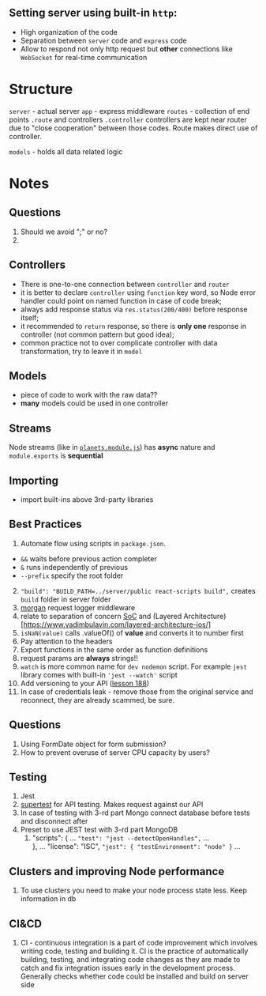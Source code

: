 ## Setting server using built-in `http`:
* High organization of the code
* Separation between `server` code and `express` code
* Allow to respond not only http request but **other** connections like `WebSocket` for real-time communication

# Structure 

`server` - actual server
`app` - express middleware
`routes` - collection of end points `.route` and controllers `.controller`
  controllers are kept near router due to "close cooperation" between those codes. Route makes direct use of controller.
 
`models` - holds all data related logic

# Notes

## Questions
  1. Should we avoid ";" or no?
  2.  

## Controllers
* There is one-to-one connection between `controller` and `router`
* it is better to declare `controller` using `function` key word, so Node error handler could point on named function in case of code break;
* always add response status via `res.status(200/400)` before response itself;
* it recommended to `return` response, so there is **only one** response in controller (not common pattern but good idea);
* common practice not to over complicate controller with data transformation, try to leave it in `model` 

## Models
* piece of code to work with the raw data??
* **many** models could be used in one controller 

## Streams
Node streams (like in [`planets.module.js`]('../../server/src/models/planets.model.js')) has **async** nature and `module.exports` is **sequential** 

## Importing
* import built-ins above 3rd-party libraries

## Best Practices
1. Automate flow using scripts in `package.json`. 
  * `&&` waits before previous action completer
  * `&` runs independently of previous
  * `--prefix` specify the root folder 
2. `"build": "BUILD_PATH=../server/public react-scripts build",` creates `build` folder in server folder 
3. [morgan](https://www.npmjs.com/package/morgan) request logger middleware
4. relate to separation of concern [SoC](https://nalexn.github.io/separation-of-concerns/) and (Layered Architecture)[https://www.vadimbulavin.com/layered-architecture-ios/]
5. `isNaN(value)` calls .valueOf() of **value** and converts it to number first 
6. Pay attention to the headers
7. Export functions in the same order as function definitions
8. request params are **always** strings!! 
9. `watch` is more common name for `dev nodemon` script. For example `jest` library comes with built-in `'jest --watch'` script
10. Add versioning to your API ([lesson 188](https://www.udemy.com/course/complete-nodejs-developer-zero-to-mastery/learn/lecture/26231498#questions))
11. In case of credentials leak - remove those from the original service and reconnect, they are already scammed, be sure.
  

## Questions
1.  Using FormDate object for form submission?  
2. How to prevent overuse of server CPU capacity by users?

## Testing
1. Jest
2. [supertest](https://www.npmjs.com/package/supertest) for API testing. Makes request against our API
3. In case of testing with 3-rd part Mongo connect database before tests and disconnect after
4. Preset to use JEST test with 3-rd part MongoDB
   1. "scripts": {
        ...
        `"test": "jest --detectOpenHandles",`
        ...    
      },
    ...
    "license": "ISC",
    `"jest": { "testEnvironment": "node" }`
    ...


## Clusters and improving Node performance
1. To use clusters you need to make your node process state less. Keep information in db

## CI&CD
1. CI - continuous integration is a part of code improvement which involves writing code, testing and building it. CI is the practice of automatically building, testing, and integrating code changes as they are made to catch and fix integration issues early in the development process.
Generally checks whether code could be installed and build on server side